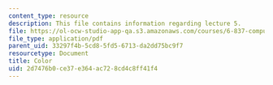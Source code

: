 ```yaml
---
content_type: resource
description: This file contains information regarding lecture 5.
file: https://ol-ocw-studio-app-qa.s3.amazonaws.com/courses/6-837-computer-graphics-fall-2012/2d7476b0ce37e364ac728cd4c8ff41f4_MIT6_837F12_Lec05.pdf
file_type: application/pdf
parent_uid: 33297f4b-5cd8-5fd5-6713-da2dd75bc9f7
resourcetype: Document
title: Color
uid: 2d7476b0-ce37-e364-ac72-8cd4c8ff41f4
---
```

